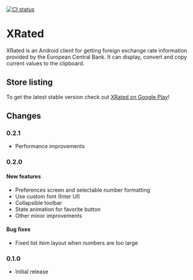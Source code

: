 [![CI status](https://circleci.com/gh/atomgomba/xrated.svg?style=shield)](https://app.circleci.com/pipelines/github/atomgomba/xrated)

# XRated

XRated is an Android client for getting foreign exchange rate information provided by the European Central Bank.
It can display, convert and copy current values to the clipboard.

## Store listing

To get the latest stable version check out [XRated on Google Play](https://play.google.com/store/apps/details?id=com.ekezet.xrated)!

## Changes

### 0.2.1

* Performance improvements

### 0.2.0

#### New features

* Preferences screen and selectable number formatting
* Use custom font (Inter UI)
* Collapsible toolbar
* State animation for favorite button
* Other minor improvements

#### Bug fixes

* Fixed list item layout when numbers are too large

### 0.1.0

* Initial release
